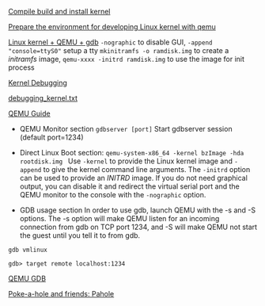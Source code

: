[Compile build and install kernel](https://kernelnewbies.org/KernelBuild)

[Prepare the environment for developing Linux kernel with qemu](https://medium.com/@daeseok.youn/prepare-the-environment-for-developing-linux-kernel-with-qemu-c55e37ba8ade)

[Linux kernel + QEMU + gdb](http://nickdesaulniers.github.io/blog/2018/10/24/booting-a-custom-linux-kernel-in-qemu-and-debugging-it-with-gdb/)
`-nographic` to disable GUI,  `-append "console=ttyS0"` setup a tty
`mkinitramfs -o ramdisk.img` to create a _initramfs_ image, `qemu-xxxx -initrd ramdisk.img` to use the image for init process

[Kernel Debugging](https://wiki.osdev.org/Kernel_Debugging)

[debugging_kernel.txt](https://gist.github.com/hngouveia01/843a2202628c7d567dad0f657f8373aa)

[QEMU Guide](https://www.qemu.org/docs/master/system/index.html)

* QEMU Monitor section
    `gdbserver [port]` Start gdbserver session (default port=1234)

* Direct Linux Boot section:
  `qemu-system-x86_64 -kernel bzImage -hda rootdisk.img `
  Use `-kernel` to provide the Linux kernel image and `-append` to give the kernel command line arguments. The `-initrd` option can be used to provide an _INITRD_ image. If you do not need graphical output, you can disable it and redirect the virtual serial port and the QEMU monitor to the console with the `-nographic` option.

* GDB usage section
  In order to use gdb, launch QEMU with the -s and -S options. The -s option will make QEMU listen for an incoming connection from gdb on TCP port 1234, and -S will make QEMU not start the guest until you tell it to from gdb.

```
gdb vmlinux

gdb> target remote localhost:1234
```

[QEMU GDB](https://qemu-project.gitlab.io/qemu/system/gdb.html)

[Poke-a-hole and friends: Pahole](https://lwn.net/Articles/335942/)

